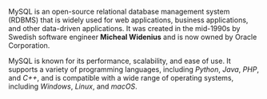 MySQL is an open-source relational database management system (RDBMS) that is widely used for web applications, business applications, and other data-driven applications. It was created in the mid-1990s by Swedish software engineer __Micheal Widenius__ and is now owned by Oracle Corporation.

MySQL is known for its performance, scalability, and ease of use. It supports a variety of programming languages, including _Python_, _Java_, _PHP_, and _C++_, and is compatible with a wide range of operating systems, including _Windows_, _Linux_, and _macOS_.